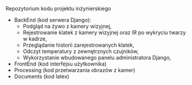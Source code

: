 ﻿Repozytorium kodu projektu inżynierskiego
 
 - BackEnd (kod serwera Django):
   - Podgląd na żywo z kamery wizyjnej,
   - Rejestrowanie klatek z kamery wizyjnej oraz IR po wykryciu twarzy w kadrze,
   - Przeglądanie historii zarejestrowanych klatek,
   - Odczyt temperatury z zewnętrznych czujników,
   - Wykorzystanie wbudowanego panelu administratora Django,
 - FrontEnd (kod interfejsu użytkownika)
 - Processing (kod przetwarzania obrazów z kamer)
 - Documents (kod latex)
